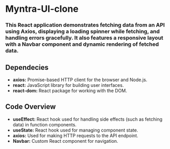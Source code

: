 # Myntra-UI-clone

<h3>This React application demonstrates fetching data from an API using Axios, displaying a loading spinner while fetching, and handling errors gracefully. It also features a responsive layout with a Navbar component and dynamic rendering of fetched data.
</h3>

<h2>Dependecies</h2>
<ul>
  <li><b>axios:</b> Promise-based HTTP client for the browser and Node.js.</li>
  <li><b>react:</b> JavaScript library for building user interfaces.</li>
  <li><b>react-dom:</b> React package for working with the DOM.</li>
</ul>

<h2>Code Overview</h2>
<ul>
   <li><b>useEffect:</b> React hook used for handling side effects (such as fetching data) in function components.</li>
  <li><b>useState:</b> React hook used for managing component state.</li>
  <li><b>axios:</b> Used for making HTTP requests to the API endpoint.</li>
  <li><b>Navbar:</b> Custom React component for navigation.</li>
</ul>

